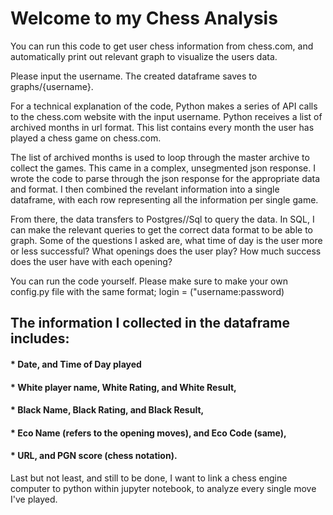 <h1>Welcome to my Chess Analysis</h1>

You can run this code to get user chess information from chess.com, and automatically print out relevant graph to visualize the users data.

<p1> Please input the username. The created dataframe saves to graphs/{username}.</p1>

<p1> For a technical explanation of the code, Python makes a series of API calls to the chess.com website with the input username. Python receives a list of archived months in url format. This list contains every month the user has played a chess game on chess.com.</p1>
  
<p1> The list of archived months is used to loop through the master archive to collect the games. This came in a complex, unsegmented json response. I wrote the code to parse through the json response for the appropriate data and format. I then combined the revelant information into a single dataframe, with each row representing all the information per single game.</p1>

<p1> From there, the data transfers to Postgres//Sql to query the data. In SQL, I can make the relevant queries to get the correct data format to be able to graph. Some of the questions I asked are, what time of day is the user more or less successful? What openings does the user play? How much success does the user have with each opening?</p1>

<p1> You can run the code yourself. Please make sure to make your own config.py file with the same format; login = ("username:password) </p1>
 
<h2> The information I collected in the dataframe includes: </h2>
  
<h4> * Date, and Time of Day played </h4>
 <h4> * White player name, White Rating, and White Result, </h4>
 <h4> * Black Name, Black Rating, and Black Result, </h4>
<h4>  * Eco Name (refers to the opening moves), and Eco Code (same), </h4>
 <h4>  * URL, and PGN score (chess notation). </h4>
 
<p1> Last but not least, and still to be done, I want to link a chess engine computer to python within jupyter notebook, to analyze every single move I've played. </p1>
